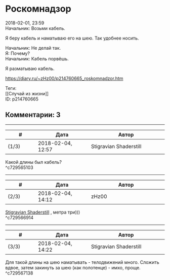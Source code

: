 Роскомнадзор
============

  
2018-02-01, 23:59  
 Начальник: Возьми кабель.   
   
 Я беру кабель и наматываю его на шею. Так удобнее носить.   
   
 Начальник: Не делай так.   
 Я: Почему?   
 Начальник: Кабель порвёшь.   
   
 Я разматываю кабель.   
  
<https://diary.ru/~zHz00/p214760665_roskomnadzor.htm>  
  
Теги:  
[[Случай из жизни]]  
ID: p214760665  


Комментарии: 3
--------------

  


---



|         #         |              Дата              |                     Автор                     |           ID           |
| --- | --- | --- | --- |
| (1/3) | 2018-02-04, 12:57 | Stigravian Shaderstill | c729565103 |

  
 Какой длины был кабель?   
 ^c729565103

---



|         #         |              Дата              |                     Автор                     |           ID           |
| --- | --- | --- | --- |
| (2/3) | 2018-02-04, 14:12 | zHz00 | c729566914 |

  
  [Stigravian Shaderstill](http://stigravian.diary.ru "Science, Death, Rock-n-Roll")  , метра три)))   
 ^c729566914

---



|         #         |              Дата              |                     Автор                     |           ID           |
| --- | --- | --- | --- |
| (3/3) | 2018-02-04, 14:22 | Stigravian Shaderstill | c729567138 |

  
 Для такой длины на шею наматывать - телодвижений много. Сложить вдвое, затем закинуть за шею (как полотенце) - имхо, проще.   
 ^c729567138
